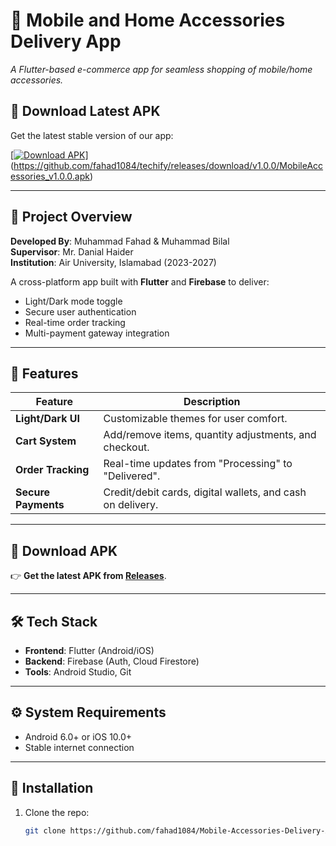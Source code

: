 # 📱 Mobile and Home Accessories Delivery App  
  
*A Flutter-based e-commerce app for seamless shopping of mobile/home accessories.*  

## 📲 Download Latest APK

Get the latest stable version of our app:

[[![Download APK](https://img.shields.io/badge/Download%20APK-v1.0.0-blue?style=for-the-badge&logo=android)](https://github.com/fahad1084/your-repo-name/releases/latest/download/app-release.apk)](https://github.com/fahad1084/techify/releases/download/v1.0.0/MobileAccessories_v1.0.0.apk)

---

## 📖 **Project Overview**  
**Developed By**: Muhammad Fahad & Muhammad Bilal  
**Supervisor**: Mr. Danial Haider  
**Institution**: Air University, Islamabad (2023-2027)  

A cross-platform app built with **Flutter** and **Firebase** to deliver:  
- Light/Dark mode toggle  
- Secure user authentication  
- Real-time order tracking  
- Multi-payment gateway integration  

---

## 🚀 **Features**  
| Feature          | Description                                                                 |
|------------------|-----------------------------------------------------------------------------|
| **Light/Dark UI**| Customizable themes for user comfort.                                       |
| **Cart System**  | Add/remove items, quantity adjustments, and checkout.                       |
| **Order Tracking**| Real-time updates from "Processing" to "Delivered".                        |
| **Secure Payments**| Credit/debit cards, digital wallets, and cash on delivery.                |

---

## 📲 **Download APK**  
👉 **Get the latest APK from [Releases](https://github.com/fahad1084/Mobile-Accessories-Delivery-App/releases)**.  


---

## 🛠️ **Tech Stack**  
- **Frontend**: Flutter (Android/iOS)  
- **Backend**: Firebase (Auth, Cloud Firestore)  
- **Tools**: Android Studio, Git  

---

## ⚙️ **System Requirements**  
- Android 6.0+ or iOS 10.0+  
- Stable internet connection  

---

## 🔧 **Installation**  
1. Clone the repo:  
   ```bash
   git clone https://github.com/fahad1084/Mobile-Accessories-Delivery-App.git
